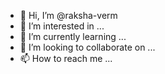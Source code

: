 - 👋 Hi, I’m @raksha-verm
- 👀 I’m interested in ...
- 🌱 I’m currently learning ...
- 💞️ I’m looking to collaborate on ...
- 📫 How to reach me ...

<!---
raksha-verm/raksha-verm is a ✨ special ✨ repository because its `README.md` (this file) appears on your GitHub profile.
You can click the Preview link to take a look at your changes.
--->

